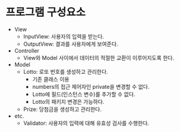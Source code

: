 # 프로그램 구성요소
- View
  - InputView: 사용자의 입력을 받는다.
  - OutputView: 결과를 사용자에게 보여준다. 
- Controller
  - View와 Model 사이에서 데이터의 적절한 교환이 이루어지도록 한다.
- Model 
  - Lotto: 로또 번호를 생성하고 관리한다.
    - 기존 클래스 이용
    - numbers의 접근 제어자인 private을 변경할 수 없다.
    - Lotto에 필드(인스턴스 변수)를 추가할 수 없다.
    - Lotto의 패키지 변경은 가능하다.
  - Prize: 당첨금을 생성하고 관리한다.
- etc.
  - Validator: 사용자의 입력에 대해 유효성 검사를 수행한다.
